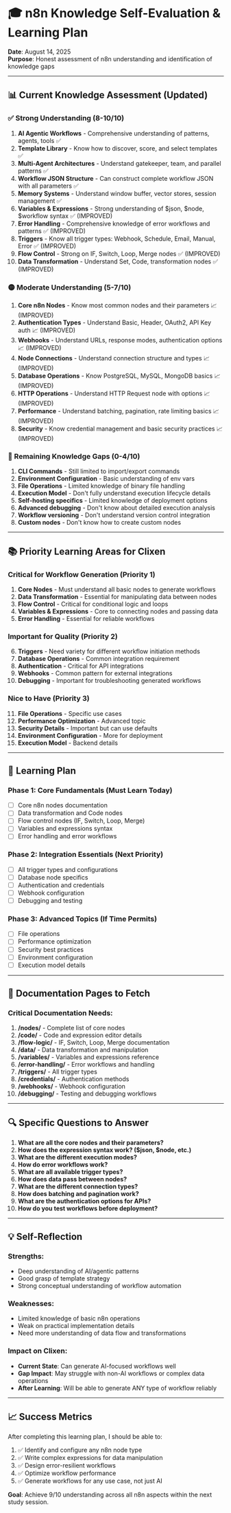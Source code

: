 # 🎓 n8n Knowledge Self-Evaluation & Learning Plan

**Date**: August 14, 2025  
**Purpose**: Honest assessment of n8n understanding and identification of knowledge gaps

---

## 📊 Current Knowledge Assessment (Updated)

### ✅ Strong Understanding (8-10/10)
1. **AI Agentic Workflows** - Comprehensive understanding of patterns, agents, tools ✅
2. **Template Library** - Know how to discover, score, and select templates ✅
3. **Multi-Agent Architectures** - Understand gatekeeper, team, and parallel patterns ✅
4. **Workflow JSON Structure** - Can construct complete workflow JSON with all parameters ✅
5. **Memory Systems** - Understand window buffer, vector stores, session management ✅
6. **Variables & Expressions** - Strong understanding of $json, $node, $workflow syntax ✅ (IMPROVED)
7. **Error Handling** - Comprehensive knowledge of error workflows and patterns ✅ (IMPROVED)
8. **Triggers** - Know all trigger types: Webhook, Schedule, Email, Manual, Error ✅ (IMPROVED)
9. **Flow Control** - Strong on IF, Switch, Loop, Merge nodes ✅ (IMPROVED)
10. **Data Transformation** - Understand Set, Code, transformation nodes ✅ (IMPROVED)

### 🟡 Moderate Understanding (5-7/10)
1. **Core n8n Nodes** - Know most common nodes and their parameters 📈 (IMPROVED)
2. **Authentication Types** - Understand Basic, Header, OAuth2, API Key auth 📈 (IMPROVED)
3. **Webhooks** - Understand URLs, response modes, authentication options 📈 (IMPROVED)
4. **Node Connections** - Understand connection structure and types 📈 (IMPROVED)
5. **Database Operations** - Know PostgreSQL, MySQL, MongoDB basics 📈 (IMPROVED)
6. **HTTP Operations** - Understand HTTP Request node with options 📈 (IMPROVED)
7. **Performance** - Understand batching, pagination, rate limiting basics 📈 (IMPROVED)
8. **Security** - Know credential management and basic security practices 📈 (IMPROVED)

### 🔴 Remaining Knowledge Gaps (0-4/10)
1. **CLI Commands** - Still limited to import/export commands
2. **Environment Configuration** - Basic understanding of env vars
3. **File Operations** - Limited knowledge of binary file handling
4. **Execution Model** - Don't fully understand execution lifecycle details
5. **Self-hosting specifics** - Limited knowledge of deployment options
6. **Advanced debugging** - Don't know about detailed execution analysis
7. **Workflow versioning** - Don't understand version control integration
8. **Custom nodes** - Don't know how to create custom nodes

---

## 📚 Priority Learning Areas for Clixen

### Critical for Workflow Generation (Priority 1)
1. **Core Nodes** - Must understand all basic nodes to generate workflows
2. **Data Transformation** - Essential for manipulating data between nodes
3. **Flow Control** - Critical for conditional logic and loops
4. **Variables & Expressions** - Core to connecting nodes and passing data
5. **Error Handling** - Essential for reliable workflows

### Important for Quality (Priority 2)
6. **Triggers** - Need variety for different workflow initiation methods
7. **Database Operations** - Common integration requirement
8. **Authentication** - Critical for API integrations
9. **Webhooks** - Common pattern for external integrations
10. **Debugging** - Important for troubleshooting generated workflows

### Nice to Have (Priority 3)
11. **File Operations** - Specific use cases
12. **Performance Optimization** - Advanced topic
13. **Security Details** - Important but can use defaults
14. **Environment Configuration** - More for deployment
15. **Execution Model** - Backend details

---

## 🎯 Learning Plan

### Phase 1: Core Fundamentals (Must Learn Today)
- [ ] Core n8n nodes documentation
- [ ] Data transformation and Code nodes
- [ ] Flow control nodes (IF, Switch, Loop, Merge)
- [ ] Variables and expressions syntax
- [ ] Error handling and error workflows

### Phase 2: Integration Essentials (Next Priority)
- [ ] All trigger types and configurations
- [ ] Database node specifics
- [ ] Authentication and credentials
- [ ] Webhook configuration
- [ ] Debugging and testing

### Phase 3: Advanced Topics (If Time Permits)
- [ ] File operations
- [ ] Performance optimization
- [ ] Security best practices
- [ ] Environment configuration
- [ ] Execution model details

---

## 📖 Documentation Pages to Fetch

### Critical Documentation Needs:
1. **/nodes/** - Complete list of core nodes
2. **/code/** - Code and expression editor details
3. **/flow-logic/** - IF, Switch, Loop, Merge documentation
4. **/data/** - Data transformation and manipulation
5. **/variables/** - Variables and expressions reference
6. **/error-handling/** - Error workflows and handling
7. **/triggers/** - All trigger types
8. **/credentials/** - Authentication methods
9. **/webhooks/** - Webhook configuration
10. **/debugging/** - Testing and debugging workflows

---

## 🔍 Specific Questions to Answer

1. **What are all the core nodes and their parameters?**
2. **How does the expression syntax work? ($json, $node, etc.)**
3. **What are the different execution modes?**
4. **How do error workflows work?**
5. **What are all available trigger types?**
6. **How does data pass between nodes?**
7. **What are the different connection types?**
8. **How does batching and pagination work?**
9. **What are the authentication options for APIs?**
10. **How do you test workflows before deployment?**

---

## 💡 Self-Reflection

### Strengths:
- Deep understanding of AI/agentic patterns
- Good grasp of template strategy
- Strong conceptual understanding of workflow automation

### Weaknesses:
- Limited knowledge of basic n8n operations
- Weak on practical implementation details
- Need more understanding of data flow and transformations

### Impact on Clixen:
- **Current State**: Can generate AI-focused workflows well
- **Gap Impact**: May struggle with non-AI workflows or complex data operations
- **After Learning**: Will be able to generate ANY type of workflow reliably

---

## 📈 Success Metrics

After completing this learning plan, I should be able to:
1. ✅ Identify and configure any n8n node type
2. ✅ Write complex expressions for data manipulation
3. ✅ Design error-resilient workflows
4. ✅ Optimize workflow performance
5. ✅ Generate workflows for any use case, not just AI

**Goal**: Achieve 9/10 understanding across all n8n aspects within the next study session.